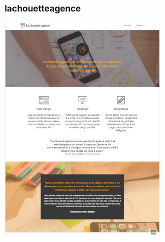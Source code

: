 # lachouetteagence

![Desktop](https://github.com/carredamien/lachouetteagence/blob/main/screenshot_lachouetteagence.JPG)
